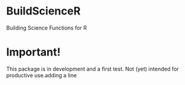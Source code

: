 # BuildScienceR
Building Science Functions for R

# Important!

This package is in development and a first test. Not (yet) intended for productive use.adding a line
